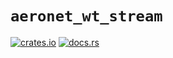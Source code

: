 # `aeronet_wt_stream`

[![crates.io](https://img.shields.io/crates/v/aeronet_wt_stream.svg)](https://crates.io/crates/aeronet_wt_stream)
[![docs.rs](https://img.shields.io/docsrs/aeronet_wt_stream)](https://docs.rs/aeronet_wt_stream)
